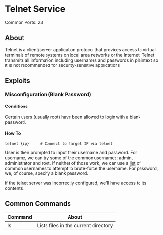 # Telnet Service

Common Ports: 23

## About

Telnet is a client/server application protocol that provides access to virtual terminals of remote systems on local area networks or the Internet. Telnet transmits all information including usernames and passwords in plaintext so it is not recommended for security-sensitive applications

## Exploits

### Misconfiguration (Blank Password)

#### Conditions

Certain users (usually root) have been allowed to login with a blank password.

#### How To

```shell
telnet {ip}     # Connect to target IP via telnet
```

User is then prompted to input their username and password. For username, we can try some of the common usernames: admin, administrator and root. If neither of those work, we can use a [list](../Other/Resources.md#lists) of common usernames to attempt to brute-force the username. For password, we, of course, specify a blank password.

if the telnet server was incorrectly configured, we'll have access to its contents.

## Common Commands

| Command | About                                                                      |
|---------|----------------------------------------------------------------------------|
| ls      | Lists files in the current directory                                       |